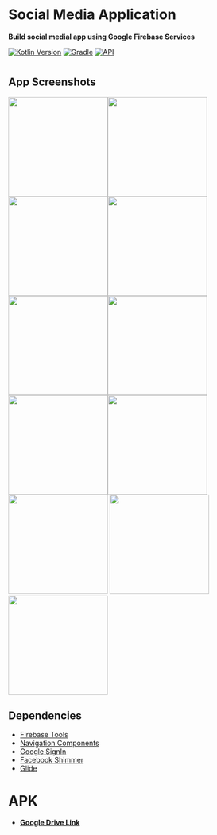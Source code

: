 # Social Media Application
**Build social medial app using Google Firebase Services**


[![Kotlin Version](https://img.shields.io/badge/kotlin-1.7.20-blue.svg)](http://kotlinlang.org/)
[![Gradle](https://img.shields.io/badge/gradle-7.3.1-blue.svg)](https://lv.binarybabel.org/catalog/gradle/latest)
[![API](https://img.shields.io/badge/API-21%2B-blue.svg?style=flat)](https://android-arsenal.com/api?level=21)
#

## **App Screenshots**

<img src="https://i.imgur.com/RqSH22T.png" width="200"><img src="https://i.imgur.com/fCXBhUw.png" width="200">
<img src="https://i.imgur.com/RlnOq0B.png" width="200"><img src="https://i.imgur.com/wjyFubC.png" width="200">
<img src="https://i.imgur.com/TAT4TX6.png" width="200"><img src="https://i.imgur.com/nGsl1r3.png" width="200">
<img src="https://i.imgur.com/m3YH3dy.png" width="200"><img src="https://i.imgur.com/q3dxM9K.png" width="200">
<img src="https://i.imgur.com/6HQqbw3.png" width="200">
<img src="https://i.imgur.com/pp6NZ4b.png" width="200">
<img src="https://i.imgur.com/lXfrFNy.png" width="200">

## **Dependencies**
-  [Firebase Tools](https://firebase.google.com/)
-  [Navigation Components](https://developer.android.com/guide/navigation/navigation-getting-started)
-  [Google SignIn](https://ads.google.com/intl/en_eg/home/)
-  [Facebook Shimmer](https://facebook.github.io/shimmer-android/)
-  [Glide](https://square.github.io/picasso/)
#

# APK
- **<a href="https://drive.google.com/file/d/1NwFsdcy_ohs0gIGY8Z8cYAIFT1ecrFJQ/view?usp=share_link">Google Drive Link</a>**
